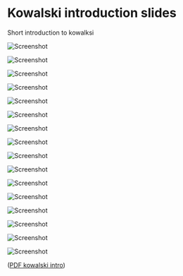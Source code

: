 # Kowalski introduction slides

Short introduction to kowalksi

![Screenshot](build/images/kowalksi-intro-01.png)

![Screenshot](build/images/kowalksi-intro-02.png)

![Screenshot](build/images/kowalksi-intro-03.png)

![Screenshot](build/images/kowalksi-intro-04.png)

![Screenshot](build/images/kowalksi-intro-05.png)

![Screenshot](build/images/kowalksi-intro-06.png)

![Screenshot](build/images/kowalksi-intro-07.png)

![Screenshot](build/images/kowalksi-intro-08.png)

![Screenshot](build/images/kowalksi-intro-09.png)

![Screenshot](build/images/kowalksi-intro-10.png)

![Screenshot](build/images/kowalksi-intro-11.png)

![Screenshot](build/images/kowalksi-intro-12.png)

![Screenshot](build/images/kowalksi-intro-13.png)

![Screenshot](build/images/kowalksi-intro-14.png)

![Screenshot](build/images/kowalksi-intro-15.png)

![Screenshot](build/images/kowalksi-intro-16.png)

([PDF kowalski intro](build/kowalksi-intro.pdf))
